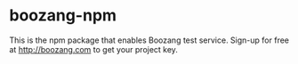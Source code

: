 # boozang-npm
 This is the npm package that enables Boozang test service. Sign-up for free at http://boozang.com to get your project key.
